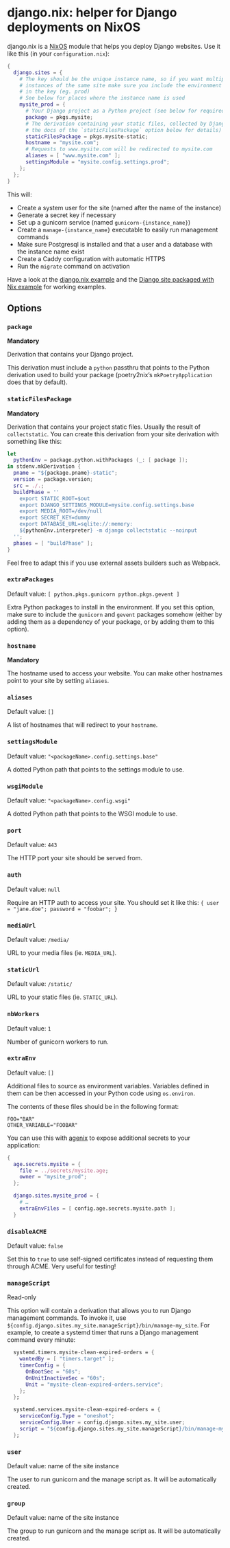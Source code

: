 # django.nix: helper for Django deployments on NixOS

django.nix is a [NixOS](https://nixos.org/) module that helps you deploy Django
websites. Use it like this (in your `configuration.nix`):

```nix
{
  django.sites = {
    # The key should be the unique instance name, so if you want multiple
    # instances of the same site make sure you include the environment name
    # in the key (eg. prod)
    # See below for places where the instance name is used
    mysite_prod = {
      # Your Django project as a Python project (see below for required structure)
      package = pkgs.mysite;
      # The derivation containing your static files, collected by Django (see
      # the docs of the `staticFilesPackage` option below for details)
      staticFilesPackage = pkgs.mysite-static;
      hostname = "mysite.com";
      # Requests to www.mysite.com will be redirected to mysite.com
      aliases = [ "www.mysite.com" ];
      settingsModule = "mysite.config.settings.prod";
    };
  };
}
```

This will:

* Create a system user for the site (named after the name of the instance)
* Generate a secret key if necessary
* Set up a gunicorn service (named `gunicorn-{instance_name}`)
* Create a `manage-{instance_name}` executable to easily run management commands
* Make sure Postgresql is installed and that a user and a database with the instance name exist
* Create a Caddy configuration with automatic HTTPS
* Run the `migrate` command on activation

Have a look at the [django.nix example](https://github.com/sephii/django.nix-example) and the [Django site packaged
with Nix example](https://github.com/sephii/django-nix-package-example) for working examples.

## Options

### `package`

**Mandatory**

Derivation that contains your Django project.

This derivation must include a `python` passthru that points to the Python derivation used to build
your package (poetry2nix’s `mkPoetryApplication` does that by default).

### `staticFilesPackage`

**Mandatory**

Derivation that contains your project static files. Usually the result of
`collectstatic`. You can create this derivation from your site derivation with
something like this:

``` nix
let
  pythonEnv = package.python.withPackages (_: [ package ]);
in stdenv.mkDerivation {
  pname = "${package.pname}-static";
  version = package.version;
  src = ./.;
  buildPhase = ''
    export STATIC_ROOT=$out
    export DJANGO_SETTINGS_MODULE=mysite.config.settings.base
    export MEDIA_ROOT=/dev/null
    export SECRET_KEY=dummy
    export DATABASE_URL=sqlite://:memory:
    ${pythonEnv.interpreter} -m django collectstatic --noinput
  '';
  phases = [ "buildPhase" ];
}
```

Feel free to adapt this if you use external assets builders such as Webpack.

### `extraPackages`

Default value: `[ python.pkgs.gunicorn python.pkgs.gevent ]`

Extra Python packages to install in the environment. If you set this option,
make sure to include the `gunicorn` and `gevent` packages somehow (either by
adding them as a dependency of your package, or by adding them to this option).

### `hostname`

**Mandatory**

The hostname used to access your website. You can make other hostnames point to
your site by setting `aliases`.

### `aliases`

Default value: `[]`

A list of hostnames that will redirect to your `hostname`.

### `settingsModule`

Default value: `"<packageName>.config.settings.base"`

A dotted Python path that points to the settings module to use.

### `wsgiModule`

Default value: `"<packageName>.config.wsgi"`

A dotted Python path that points to the WSGI module to use.

### `port`

Default value: `443`

The HTTP port your site should be served from.

### `auth`

Default value: `null`

Require an HTTP auth to access your site. You should set it like this:
`{ user = "jane.doe"; password = "foobar"; }`

### `mediaUrl`

Default value: `/media/`

URL to your media files (ie. `MEDIA_URL`).

### `staticUrl`

Default value: `/static/`

URL to your static files (ie. `STATIC_URL`).

### `nbWorkers`

Default value: `1`

Number of gunicorn workers to run.

### `extraEnv`

Default value: `[]`

Additional files to source as environment variables. Variables defined in them
can be then accessed in your Python code using `os.environ`.

The contents of these files should be in the following format:

```env
FOO="BAR"
OTHER_VARIABLE="FOOBAR"
```

You can use this with [agenix](https://github.com/ryantm/agenix) to expose
additional secrets to your application:

```nix
{
  age.secrets.mysite = {
    file = ../secrets/mysite.age;
    owner = "mysite_prod";
  };

  django.sites.mysite_prod = {
    # …
    extraEnvFiles = [ config.age.secrets.mysite.path ];
  }
```

### `disableACME`

Default value: `false`

Set this to `true` to use self-signed certificates instead of requesting them
through ACME. Very useful for testing!

### `manageScript`

Read-only

This option will contain a derivation that allows you to run Django management
commands. To invoke it, use
`${config.django.sites.my_site.manageScript}/bin/manage-my_site`. For example,
to create a systemd timer that runs a Django management command every minute:

``` nix
  systemd.timers.mysite-clean-expired-orders = {
    wantedBy = [ "timers.target" ];
    timerConfig = {
      OnBootSec = "60s";
      OnUnitInactiveSec = "60s";
      Unit = "mysite-clean-expired-orders.service";
    };
  };

  systemd.services.mysite-clean-expired-orders = {
    serviceConfig.Type = "oneshot";
    serviceConfig.User = config.django.sites.my_site.user;
    script = "${config.django.sites.my_site.manageScript}/bin/manage-my_site clean_orders";
  };
```

### `user`

Default value: name of the site instance

The user to run gunicorn and the manage script as. It will be automatically
created.

### `group`

Default value: name of the site instance

The group to run gunicorn and the manage script as. It will be automatically
created.
